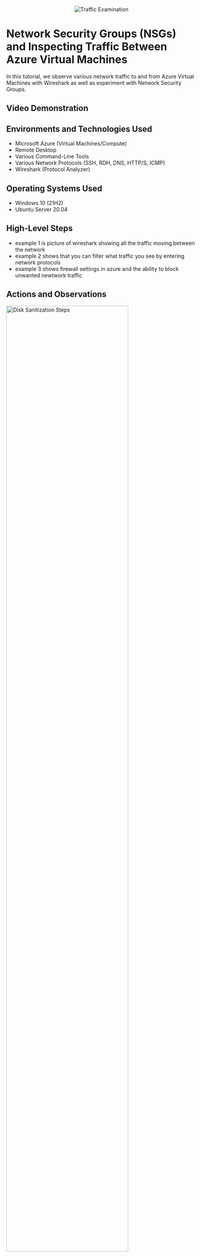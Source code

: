 <p align="center">
<img src="https://i.imgur.com/Ua7udoS.png" alt="Traffic Examination"/>
</p>

<h1>Network Security Groups (NSGs) and Inspecting Traffic Between Azure Virtual Machines</h1>
In this tutorial, we observe various network traffic to and from Azure Virtual Machines with Wireshark as well as experiment with Network Security Groups. <br />


<h2>Video Demonstration</h2>



<h2>Environments and Technologies Used</h2>

- Microsoft Azure (Virtual Machines/Compute)
- Remote Desktop
- Various Command-Line Tools
- Various Network Protocols (SSH, RDH, DNS, HTTP/S, ICMP)
- Wireshark (Protocol Analyzer)

<h2>Operating Systems Used </h2>

- Windows 10 (21H2)
- Ubuntu Server 20.04

<h2>High-Level Steps</h2>

- example 1 is picture of wireshark showing all the traffic moving between the network
- example 2 shows that you can filter what traffic you see by entering network protocols 
- example 3 shows firewall settings in azure and the ability to block unwanted newtwork traffic


<h2>Actions and Observations</h2>

<p>
<img src="https://i.imgur.com/8npwtWH.png" height="80%" width="80%" alt="Disk Sanitization Steps"/>
</p>
<p>

</p>
<br />

<p>
<img src="https://i.imgur.com/TBoikQM.png" height="80%" width="80%" alt="Disk Sanitization Steps"/>
</p>
<p>

</p>
<br />

<p>
<img src="https://i.imgur.com/A8xAxLz.png" height="80%" width="80%" alt="Disk Sanitization Steps"/>
</p>
<p>

</p>
<br />
